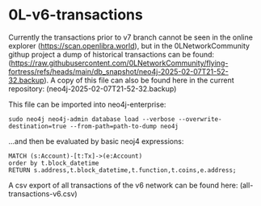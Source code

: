 # 0L-v6-transactions

Currently the transactions prior to v7 branch cannot be seen in the online explorer (https://scan.openlibra.world), but in the 0LNetworkCommunity githup project a dump of historical transactions can be found: (https://raw.githubusercontent.com/0LNetworkCommunity/flying-fortress/refs/heads/main/db_snapshot/neo4j-2025-02-07T21-52-32.backup). A copy of this file can also be found here in the current repository: (neo4j-2025-02-07T21-52-32.backup)

This file can be imported into neo4j-enterprise: 
```
sudo neo4j neo4j-admin database load --verbose --overwrite-destination=true --from-path=path-to-dump neo4j
```

...and then be evaluated by basic neoj4 expressions:

```
MATCH (s:Account)-[t:Tx]->(e:Account) 
order by t.block_datetime
RETURN s.address,t.block_datetime,t.function,t.coins,e.address;
```

A csv export of all transactions of the v6 network can be found here: (all-transactions-v6.csv)

